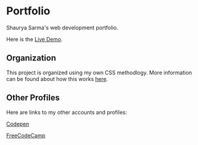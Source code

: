 # Portfolio
Shaurya Sarma's web development portfolio.

Here is the [Live Demo](https://shaurya-sarma.github.io/Portfolio/).

## Organization

This project is organized using my own CSS methodlogy. More information can be found about how this works [here](https://github.com/Shaurya-Sarma/FCC-Tribute-Page).

## Other Profiles 

Here are links to my other accounts and profiles:

[Codepen](https://codepen.io/shaux)

[FreeCodeCamp](https://www.freecodecamp.org/shaux)


